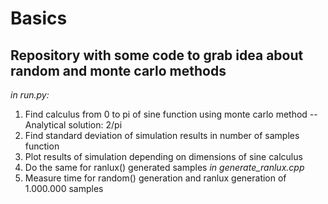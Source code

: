 # Basics

## Repository with some code to grab idea about random and monte carlo methods

*in run.py:*
1. Find calculus from 0 to pi of sine function using monte carlo method
-- Analytical solution: 2/pi
2. Find standard deviation of simulation results in number of samples function
3. Plot results of simulation depending on dimensions of sine calculus
4. Do the same for ranlux() generated samples
*in generate_ranlux.cpp*    
5. Measure time for random() generation and ranlux generation of 1.000.000 samples

